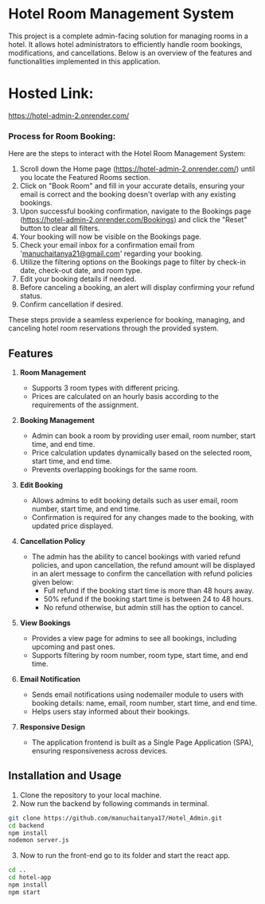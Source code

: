 # Hotel Room Management System

This project is a complete admin-facing solution for managing rooms in a hotel. It allows hotel administrators to efficiently handle room bookings, modifications, and cancellations. Below is an overview of the features and functionalities implemented in this application.

# Hosted Link:
https://hotel-admin-2.onrender.com/

### Process for Room Booking:
Here are the steps to interact with the Hotel Room Management System:

1. Scroll down the Home page (https://hotel-admin-2.onrender.com/) until you locate the Featured Rooms section.
2. Click on "Book Room" and fill in your accurate details, ensuring your email is correct and the booking doesn't overlap with any existing bookings.
3. Upon successful booking confirmation, navigate to the Bookings page (https://hotel-admin-2.onrender.com/Bookings) and click the "Reset" button to clear all filters.
4. Your booking will now be visible on the Bookings page.
5. Check your email inbox for a confirmation email from 'manuchaitanya21@gmail.com' regarding your booking.
6. Utilize the filtering options on the Bookings page to filter by check-in date, check-out date, and room type.
7. Edit your booking details if needed.
8. Before canceling a booking, an alert will display confirming your refund status.
9. Confirm cancellation if desired.

These steps provide a seamless experience for booking, managing, and canceling hotel room reservations through the provided system.
## Features

1. **Room Management**
   - Supports 3 room types with different pricing.
   - Prices are calculated on an hourly basis according to the requirements of the assignment.

2. **Booking Management**
   - Admin can book a room by providing user email, room number, start time, and end time.
   - Price calculation updates dynamically based on the selected room, start time, and end time.
   - Prevents overlapping bookings for the same room.

3. **Edit Booking**
   - Allows admins to edit booking details such as user email, room number, start time, and end time.
   - Confirmation is required for any changes made to the booking, with updated price displayed.

4. **Cancellation Policy**
   - The admin has the ability to cancel bookings with varied refund policies, and upon cancellation, the refund amount will be displayed in an alert message to confirm the cancellation with refund policies given below:
     - Full refund if the booking start time is more than 48 hours away.
     - 50% refund if the booking start time is between 24 to 48 hours.
     - No refund otherwise, but admin still has the option to cancel.

5. **View Bookings**
   - Provides a view page for admins to see all bookings, including upcoming and past ones.
   - Supports filtering by room number, room type, start time, and end time.

6. **Email Notification**
   - Sends email notifications using nodemailer module to users with booking details: name, email, room number, start time, and end time.
   - Helps users stay informed about their bookings.

7. **Responsive Design**
   - The application frontend is built as a Single Page Application (SPA), ensuring responsiveness across devices.

## Installation and Usage

1. Clone the repository to your local machine.
2. Now run the backend by following commands in terminal.

```bash
git clone https://github.com/manuchaitanya17/Hotel_Admin.git
cd backend
npm install
nodemon server.js
```

3. Now to run the front-end go to its folder and start the react app.

```bash
cd ..
cd hotel-app
npm install
npm start
```
